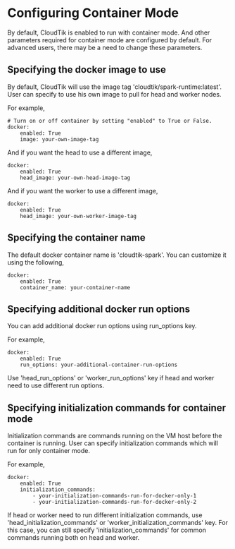 # Configuring Container Mode
By default, CloudTik is enabled to run with container mode.
And other parameters required for container mode are configured by default.
For advanced users, there may be a need to change these parameters.

## Specifying the docker image to use
By default, CloudTik will use the image tag 'cloudtik/spark-runtime:latest'.
User can specify to use his own image to pull for head and worker nodes.

For example,

```
# Turn on or off container by setting "enabled" to True or False.
docker:
    enabled: True
    image: your-own-image-tag
```

And if you want the head to use a different image,
```
docker:
    enabled: True
    head_image: your-own-head-image-tag
```

And if you want the worker to use a different image,
```
docker:
    enabled: True
    head_image: your-own-worker-image-tag
```

## Specifying the container name
The default docker container name is 'cloudtik-spark'.
You can customize it using the following,

```
docker:
    enabled: True
    container_name: your-container-name
```

## Specifying additional docker run options
You can add additional docker run options using run_options key.

For example,

```
docker:
    enabled: True
    run_options: your-additional-container-run-options
```
Use 'head_run_options' or 'worker_run_options' key if head and worker need to use different run options.

## Specifying initialization commands for container mode
Initialization commands are commands running on the VM host before the container is running.
User can specify initialization commands which will run for only container mode.

For example,

```
docker:
    enabled: True
    initialization_commands:
        - your-initialization-commands-run-for-docker-only-1
        - your-initialization-commands-run-for-docker-only-2
```

If head or worker need to run different initialization commands, use 'head_initialization_commands' or 'worker_initialization_commands' key.
For this case, you can still specify 'initialization_commands' for common commands running both on head and worker.
